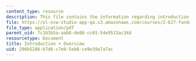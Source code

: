 ```yaml
---
content_type: resource
description: This file contains the information regarding introduction and overview.
file: https://ol-ocw-studio-app-qa.s3.amazonaws.com/courses/2-627-fundamentals-of-photovoltaics-fall-2013/296b5286b7d6c7e05eb8ce9e39a7a7ac_MIT2_627F13_lec01.pdf
file_type: application/pdf
parent_uid: 7c1b3b5a-aab8-de88-cc01-54e9515ac34d
resourcetype: Document
title: Introduction + Overview
uid: 296b5286-b7d6-c7e0-5eb8-ce9e39a7a7ac
---
```

